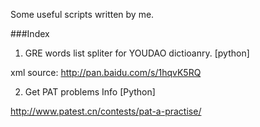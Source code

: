 
Some useful scripts written by me.


###Index

1. GRE words list spliter for YOUDAO dictioanry. [python]

xml source: http://pan.baidu.com/s/1hqvK5RQ

2. Get PAT problems Info [Python]

http://www.patest.cn/contests/pat-a-practise/
